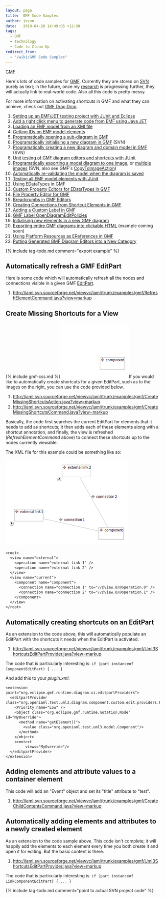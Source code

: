```yaml
---
layout: page
title:  GMF Code Samples
author: jevon
date:   2010-04-28 14:49:05 +12:00
tags:
  - GMF
  - Technology
  - Code to Clean Up
redirect_from:
  - "/wiki/GMF Code Samples"
---
```


[GMF](GMF.md)

Here's lots of code samples for [GMF](GMF.md). Currently they are stored on [SVN](SVN.md) purely as text; in the future, once my [research](reSearch.md) is progressing further, they will actually link to real-world code. Also all this code is pretty messy.

For more information on activating shortcuts in GMF and what they can achieve, check out [GMF Drag Drop](GMF_Drag_Drop.md).

1. [Setting up an EMF/JET testing project with JUnit and Eclipse](setting-up-an-emf/jet-testing-project-with-junit-and-Eclipse.md)
1. [Add a right click menu to generate code from EMF using Java JET](JET.md)
1. [Loading an EMF model from an XMI file](Loading_an_EMF_model_from_an_XMI_file.md)
1. [Getting IDs on EMF model elements](Getting_IDs_on_EMF_model_elements.md)
1. [Programatically opening a sub-diagram in GMF](Programatically_opening_a_sub-diagram_in_GMF.md)
1. <a href="http://code.google.com/p/iaml/source/browse/trunk/org.openiaml.model.tests/src/org/openiaml/model/tests/eclipse/InitializeDiagramTestCase.java?spec=svn324&r=324">Programatically initialising a new diagram in GMF</a> (SVN)
1. <a href="http://code.google.com/p/iaml/source/browse/trunk/org.openiaml.model.tests/src/org/openiaml/model/tests/eclipse/CreateNewDiagramTestCase.java?spec=svn661&r=661#26">Programatically creating a new diagram and domain model in GMF</a> (SVN)
1. [Unit testing of GMF diagram editors and shortcuts with JUnit](Unit_testing_of_GMF_diagram_editors_and_shortcuts_with_JUnit.md)
1. <a href="http://code.google.com/p/iaml/source/detail?r=345">Programatically exporting a model diagram to one image</a>, or <a href="http://code.google.com/p/iaml/source/browse/trunk/org.openiaml.model.diagram.custom/src/org/openiaml/model/diagram/custom/actions/ExportImagePartsAction.java?spec=svn347&r=347">multiple images</a> (SVN, also see GMF's <a href="http://dev.eclipse.org/viewcvs/index.cgi/org.eclipse.gmf/plugins/org.eclipse.gmf.runtime.diagram.ui.render/src/org/eclipse/gmf/runtime/diagram/ui/render/actions/CopyToImageAction.java?root=Modeling_Project&view=co">CopyToImageAction</a>)
1. <a href="https://bugs.eclipse.org/bugs/show_bug.cgi?id=255745">Automatically re-validating the model when the diagram is saved</a>
1. <a href="http://code.google.com/p/iaml/source/browse/branches/2008-11-ecore-0.2/org.openiaml.model.tests/src/org/openiaml/model/tests/model/ModelTestCase.java?spec=svn377&r=377">Testing all EMF model elements with JUnit</a>
1. [Using EDataTypes in GMF](using-edatatypes-in-GMF.md)
1. [Custom Property Editors for EDataTypes in GMF](using-edatatypes-in-GMF.md)
1. [File Property Editor for GMF](File_Property_Editor_for_GMF.md)
1. [Breadcrumbs in GMF Editors](Breadcrumbs_in_GMF_Editors.md)
1. <a href="https://bugs.eclipse.org/bugs/show_bug.cgi?id=272613">Creating Connections from Shortcut Elements in GMF</a>
1. [Adding a Custom Label in GMF](Adding_a_Custom_Label_in_GMF.md)
1. [GMF Label OpenDiagramEditPolicies](GMF_Label_OpenDiagramEditPolicies.md)
1. [Initialising new elements in a new GMF diagram](Initialising_new_elements_in_a_new_GMF_diagram.md)
1. <a href="http://code.google.com/p/iaml/source/detail?r=1193">Exporting entire GMF diagrams into clickable HTML</a> (example coming soon)
1. [Using Platform Resources as EReferences in GMF](using-platform-resources-as-ereferences-in-GMF.md)
1. [Putting Generated GMF Diagram Editors into a New Category](Putting_Generated_GMF_Diagram_Editors_into_a_New_Category.md)

{% include tag-todo.md comment="export example" %}

## Automatically refresh a GMF EditPart
Here is some code which will automatically refresh all the nodes and connections visible in a given GMF [EditPart](editpart.md).

1. http://iaml.svn.sourceforge.net/viewvc/iaml/trunk/examples/gmf/RefreshElementCommand.java?view=markup

## Create Missing Shortcuts for a View
{% include gmf-css.md %}<img src="/img/gmf/shortcuts-1.png" class="gmf">If you would like to automatically create shortcuts for a given EditPart, such as to the images on the right, you can use the code provided below.

1. http://iaml.svn.sourceforge.net/viewvc/iaml/trunk/examples/gmf/CreateMissingShortcutsAction.java?view=markup
1. http://iaml.svn.sourceforge.net/viewvc/iaml/trunk/examples/gmf/CreateMissingShortcutsCommand.java?view=markup

Basically, the code first searches the current EditPart for elements that it needs to add as shortcuts; it then adds each of these elements along with a shortcut annotation, and finally, the view is refreshed (_RefreshElementCommand_ above) to connect these shortcuts up to the nodes currently viewable.

The XML file for this example could be something like so:

<img src="/img/gmf/shortcuts-2.png" class="gmf">

```
<root>
  <view name="external">
    <operation name="external link 1" />
    <operation name="external link 2" />
  </view>
  <view name="current">
    <component name="component">
      <connection name="connection 1" to="//@view.0/@operation.0" />
      <connection name="connection 2" to="//@view.0/@operation.1" />
    </component>
  </view>
</root>
```

## Automatically creating shortcuts on an EditPart
As an extension to the code above, this will automatically populate an EditPart with the shortcuts it needs when the EditPart is activated.

1. http://iaml.svn.sourceforge.net/viewvc/iaml/trunk/examples/gmf/Uml3ShortcutsEditPartProvider.java?view=markup

The code that is particularly interesting is:
`if (part instanceof ComponentEditPart) { ... }`

And add this to your _plugin.xml_:

```
<extension point="org.eclipse.gmf.runtime.diagram.ui.editpartProviders">
  <editpartProvider class="org.openiaml.test.uml3.diagram.component.custom.edit.providers.Uml3ShortcutsEditPartProvider">
    <Priority name="Low" />
    <object class="org.eclipse.gmf.runtime.notation.Node" id="MyOverride">
      <method name="getElement()">
        <value class="org.openiaml.test.uml3.model.Component"/>
      </method>
    </object>
    <context
         views="MyOverride"/>
  </editpartProvider>
</extension>
```

## Adding elements and attribute values to a container element
This code will add an "Event" object and set its "title" attribute to "test".

1. http://iaml.svn.sourceforge.net/viewvc/iaml/trunk/examples/gmf/CreateChildContentsCommand.java?view=markup

## Automatically adding elements and attributes to a newly created element
As an extension to the code sample above. This code isn't complete; it will happily add the elements to each element every time you both create it and open it for editing. But the basic content is there.

1. http://iaml.svn.sourceforge.net/viewvc/iaml/trunk/examples/gmf/Uml3ShortcutsEditPartProvider.java?view=markup

The code that is particularly interesting is:
`if (part instanceof LinkComponentEditPart) { ... }`

{% include tag-todo.md comment="point to actual SVN project code" %}
